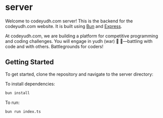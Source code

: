 # server
Welcome to codeyudh.com server! This is the backend for the codeyudh.com website.
It is built using [Bun](https://bun.sh) and [Express](https://expressjs.com/).

At codeyudh.com, we are building a platform for competitive programming and coding challenges.
You will engage in yudh (war) 🤺 🥷—battling with code and with others. Battlegrounds for coders!
## Getting Started
To get started, clone the repository and navigate to the server directory:


To install dependencies:

```bash
bun install
```

To run:

```bash
bun run index.ts
```


